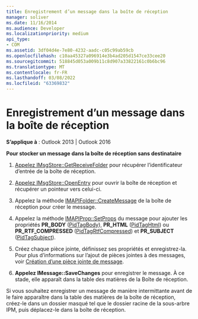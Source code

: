 ```yaml
---
title: Enregistrement d’un message dans la boîte de réception
manager: soliver
ms.date: 11/16/2014
ms.audience: Developer
ms.localizationpriority: medium
api_type:
- COM
ms.assetid: 3df04d4e-7e80-4232-aadc-c05c99ab59cb
ms.openlocfilehash: c10aa45327a096914e3b4ad205d1547ce33cee20
ms.sourcegitcommit: 518845d053a009b11c8d907a33822161c0b6bc96
ms.translationtype: MT
ms.contentlocale: fr-FR
ms.lasthandoff: 03/08/2022
ms.locfileid: "63369832"
---
```

# <a name="saving-a-message-in-the-inbox"></a>Enregistrement d’un message dans la boîte de réception

  
  
**S’applique à** : Outlook 2013 | Outlook 2016 
  
 **Pour stocker un message dans la boîte de réception sans destinataire**
  
1. [Appelez IMsgStore::GetReceiveFolder](imsgstore-getreceivefolder.md) pour récupérer l’identificateur d’entrée de la boîte de réception. 
    
2. [Appelez IMsgStore::OpenEntry](imsgstore-openentry.md) pour ouvrir la boîte de réception et récupérer un pointeur vers celui-ci. 
    
3. Appelez la méthode [IMAPIFolder::CreateMessage](imapifolder-createmessage.md) de la boîte de réception pour créer le message. 
    
4. Appelez la méthode [IMAPIProp::SetProps](imapiprop-setprops.md) du message pour ajouter les propriétés **PR_BODY** ([PidTagBody](pidtagbody-canonical-property.md)), **PR_HTML** ([PidTagHtml](pidtaghtml-canonical-property.md)) ou **PR_RTF_COMPRESSED** ([PidTagRtfCompressed](pidtagrtfcompressed-canonical-property.md)) et **PR_SUBJECT** ([PidTagSubject](pidtagsubject-canonical-property.md)). 
    
5. Créez chaque pièce jointe, définissez ses propriétés et enregistrez-la. Pour plus d’informations sur l’ajout de pièces jointes à des messages, voir [Création d’une pièce jointe de message](creating-a-message-attachment.md).
    
6. **Appelez IMessage::SaveChanges** pour enregistrer le message. À ce stade, elle apparaît dans la table des matières de la Boîte de réception. 
    
Si vous souhaitez enregistrer un message de manière intermittante avant de le faire apparaître dans la table des matières de la boîte de réception, créez-le dans un dossier masqué tel que le dossier racine de la sous-arbre IPM, puis déplacez-le dans la boîte de réception. 
  

